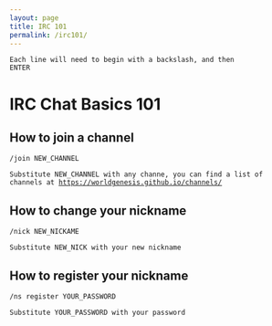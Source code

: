 ```yaml
---
layout: page
title: IRC 101
permalink: /irc101/
---
```


<code>Each line will need to begin with a backslash, and then ENTER</code>

IRC Chat Basics 101
===================

How to join a channel
-----
<code>/join NEW_CHANNEL</code>

<code>Substitute NEW_CHANNEL with any channe, you can find a list of channels at https://worldgenesis.github.io/channels/</code>

How to change your nickname
------
<code>/nick NEW_NICKAME</code>

<code>Substitute NEW_NICK with your new nickname</code>

How to register your nickname
------
<code>/ns register YOUR_PASSWORD</code>

<code>Substitute YOUR_PASSWORD with your password</code>
